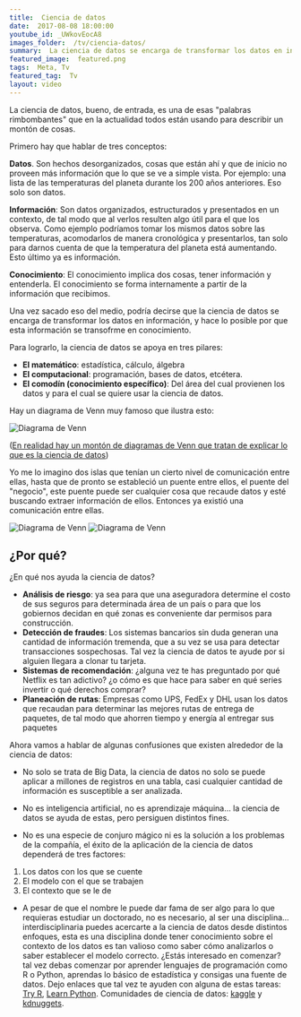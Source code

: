 ```yaml
---
title:  Ciencia de datos
date:  2017-08-08 18:00:00
youtube_id: _UWkovEocA8
images_folder:  /tv/ciencia-datos/
summary:  La ciencia de datos se encarga de transformar los datos en información, y hace lo posible por que esta información se transforme en conocimiento.
featured_image:  featured.png
tags:  Meta, Tv
featured_tag:  Tv
layout: video
---
```


La ciencia de datos, bueno, de entrada, es una de esas "palabras rimbombantes" que en la actualidad todos están usando para describir un montón de cosas.

Primero hay que hablar de tres conceptos:

**Datos**. Son hechos desorganizados, cosas que están ahí y que de inicio no proveen más información que lo que se ve a simple vista. Por ejemplo: una lista de las temperaturas del planeta durante los 200 años anteriores. Eso solo son datos.

**Información**: Son datos organizados, estructurados y presentados en un contexto, de tal modo que al verlos resulten algo útil para el que los observa. Como ejemplo podríamos tomar los mismos datos sobre las temperaturas, acomodarlos de manera cronológica y presentarlos, tan solo para darnos cuenta de que la temperatura del planeta está aumentando. Esto último ya es información.

**Conocimiento**: El conocimiento implica dos cosas, tener información y entenderla. El conocimiento se forma internamente a partir de la información que recibimos.

Una vez sacado eso del medio, podría decirse que la ciencia de datos se encarga de transformar los datos en información, y hace lo posible por que esta información se transofrme en conocimiento.

Para lograrlo, la ciencia de datos se apoya en tres pilares:  

- **El matemático**: estadística, cálculo, álgebra 
- **El computacional**: programación, bases de datos, etcétera. 
- **El comodín (conocimiento específico)**: Del área del cual provienen los datos y para el cual se quiere usar la ciencia de datos.

Hay un diagrama de Venn muy famoso que ilustra esto:

<img src="https://thatcsharpguy.github.io/postimages/tv__ciencia-datos__venn-diagram.png" title="Diagrama de Venn" />

(<a href="http://www.prooffreader.com/2016/09/battle-of-data-science-venn-diagrams.html" target="_blank">En realidad hay un montón de diagramas de Venn que tratan de explicar lo que es la ciencia de datos</a>)

Yo me lo imagino dos islas que tenían un cierto nivel de comunicación entre ellas, hasta que de pronto se estableció un puente entre ellos, el puente del "negocio", este puente puede ser cualquier cosa que recaude datos y esté buscando extraer información de ellos. Entonces ya existió una comunicación entre ellas.  

<img src="https://thatcsharpguy.github.io/postimages/tv__ciencia-datos__ic.png" title="Diagrama de Venn" />

<img src="https://thatcsharpguy.github.io/postimages/tv__ciencia-datos__i.png" title="Diagrama de Venn" />

## ¿Por qué? 

¿En qué nos ayuda la ciencia de datos?

- **Análisis de riesgo**: ya sea para que una aseguradora determine el costo de sus seguros para determinada área de un país o para que los gobiernos decidan en qué zonas es conveniente dar permisos para construcción.  
- **Detección de fraudes**: Los sistemas bancarios sin duda generan una cantidad de información tremenda, que a su vez se usa para detectar transacciones sospechosas. Tal vez la ciencia de datos te ayude por si alguien llegara a clonar tu tarjeta.
- **Sistemas de recomendación**: ¿alguna vez te has preguntado por qué Netflix es tan adictivo? ¿o cómo es que hace para saber en qué series invertir o qué derechos comprar?
- **Planeación de rutas**: Empresas como UPS, FedEx y DHL usan los datos que recaudan para determinar las mejores rutas de entrega de paquetes, de tal modo que ahorren tiempo y energía al entregar sus paquetes

Ahora vamos a hablar de algunas confusiones que existen alrededor de la ciencia de datos:

- No solo se trata de Big Data, la ciencia de datos no solo se puede aplicar a millones de registros en una tabla, casi cualquier cantidad de información es susceptible a ser analizada.

- No es inteligencia artificial, no es aprendizaje máquina… la ciencia de datos se ayuda de estas, pero persiguen distintos fines.

- No es una especie de conjuro mágico ni es la solución a los problemas de la compañía, el éxito de la aplicación de la ciencia de datos dependerá de tres factores:

 1. Los datos con los que se cuente
 1. El modelo con el que se trabajen
 1. El contexto que se le de

- A pesar de que el nombre le puede dar fama de ser algo para lo que requieras estudiar un doctorado, no es necesario, al ser una disciplina… interdisciplinaria puedes acercarte a la ciencia de datos desde distintos enfoques, esta es una disciplina donde tener conocimiento sobre el contexto de los datos es tan valioso como saber cómo analizarlos o saber establecer el modelo correcto. ¿Estás interesado en comenzar? tal vez debas comenzar por aprender lenguajes de programación como R o Python, aprendas lo básico de estadística y consigas una fuente de datos. Dejo enlaces que tal vez te ayuden con alguna de estas tareas: <a href="http://tryr.codeschool.com/" target="_blank">Try R</a>, <a href="https://www.learnpython.org/es/" target="_blank">Learn Python</a>. Comunidades de ciencia de datos: <a href="https://www.kaggle.com/" target="_blank">kaggle</a> y <a href="http://www.kdnuggets.com/" target="_blank">kdnuggets</a>.
 